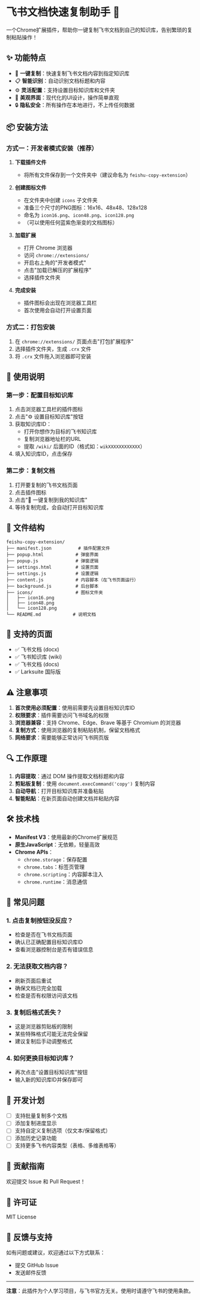 # 飞书文档快速复制助手 🚀

一个Chrome扩展插件，帮助你一键复制飞书文档到自己的知识库，告别繁琐的复制粘贴操作！

## ✨ 功能特点

- 🎯 **一键复制**：快速复制飞书文档内容到指定知识库
- 📋 **智能识别**：自动识别文档标题和内容
- ⚙️ **灵活配置**：支持设置目标知识库和文件夹
- 🎨 **美观界面**：现代化的UI设计，操作简单直观
- 🔒 **隐私安全**：所有操作在本地进行，不上传任何数据

## 📦 安装方法

### 方式一：开发者模式安装（推荐）

1. **下载插件文件**
   - 将所有文件保存到一个文件夹中（建议命名为 `feishu-copy-extension`）

2. **创建图标文件**
   - 在文件夹中创建 `icons` 子文件夹
   - 准备三个尺寸的PNG图标：16x16、48x48、128x128
   - 命名为 `icon16.png`、`icon48.png`、`icon128.png`
   - （可以使用任何蓝紫色渐变的文档图标）

3. **加载扩展**
   - 打开 Chrome 浏览器
   - 访问 `chrome://extensions/`
   - 开启右上角的"开发者模式"
   - 点击"加载已解压的扩展程序"
   - 选择插件文件夹

4. **完成安装**
   - 插件图标会出现在浏览器工具栏
   - 首次使用会自动打开设置页面

### 方式二：打包安装

1. 在 `chrome://extensions/` 页面点击"打包扩展程序"
2. 选择插件文件夹，生成 `.crx` 文件
3. 将 `.crx` 文件拖入浏览器即可安装

## 🔧 使用说明

### 第一步：配置目标知识库

1. 点击浏览器工具栏的插件图标
2. 点击"⚙️ 设置目标知识库"按钮
3. 获取知识库ID：
   - 打开你想作为目标的飞书知识库
   - 复制浏览器地址栏的URL
   - 提取 `/wiki/` 后面的ID（格式如：`wikXXXXXXXXXXXX`）
4. 填入知识库ID，点击保存

### 第二步：复制文档

1. 打开要复制的飞书文档页面
2. 点击插件图标
3. 点击"🚀 一键复制到我的知识库"
4. 等待复制完成，会自动打开目标知识库

## 📁 文件结构

```
feishu-copy-extension/
├── manifest.json          # 插件配置文件
├── popup.html            # 弹窗界面
├── popup.js              # 弹窗逻辑
├── settings.html         # 设置页面
├── settings.js           # 设置逻辑
├── content.js            # 内容脚本（在飞书页面运行）
├── background.js         # 后台脚本
├── icons/                # 图标文件夹
│   ├── icon16.png
│   ├── icon48.png
│   └── icon128.png
└── README.md            # 说明文档
```

## 🎯 支持的页面

- ✅ 飞书文档 (docx)
- ✅ 飞书知识库 (wiki)
- ✅ 飞书文档 (docs)
- ✅ Larksuite 国际版

## ⚠️ 注意事项

1. **首次使用必须配置**：使用前需要先设置目标知识库ID
2. **权限要求**：插件需要访问飞书域名的权限
3. **浏览器兼容**：支持 Chrome、Edge、Brave 等基于 Chromium 的浏览器
4. **复制方式**：使用浏览器的复制粘贴机制，保留文档格式
5. **网络要求**：需要能够正常访问飞书网页版

## 🔍 工作原理

1. **内容提取**：通过 DOM 操作提取文档标题和内容
2. **剪贴板复制**：使用 `document.execCommand('copy')` 复制内容
3. **自动导航**：打开目标知识库并准备粘贴
4. **智能粘贴**：在新页面自动创建文档并粘贴内容

## 🛠️ 技术栈

- **Manifest V3**：使用最新的Chrome扩展规范
- **原生JavaScript**：无依赖，轻量高效
- **Chrome APIs**：
  - `chrome.storage`：保存配置
  - `chrome.tabs`：标签页管理
  - `chrome.scripting`：内容脚本注入
  - `chrome.runtime`：消息通信

## 🐛 常见问题

### 1. 点击复制按钮没反应？
- 检查是否在飞书文档页面
- 确认已正确配置目标知识库ID
- 查看浏览器控制台是否有错误信息

### 2. 无法获取文档内容？
- 刷新页面后重试
- 确保文档已完全加载
- 检查是否有权限访问该文档

### 3. 复制后格式丢失？
- 这是浏览器剪贴板的限制
- 某些特殊格式可能无法完全保留
- 建议复制后手动调整格式

### 4. 如何更换目标知识库？
- 再次点击"设置目标知识库"按钮
- 输入新的知识库ID并保存即可

## 📝 开发计划

- [ ] 支持批量复制多个文档
- [ ] 添加复制进度显示
- [ ] 支持自定义复制选项（仅文本/保留格式）
- [ ] 添加历史记录功能
- [ ] 支持更多飞书内容类型（表格、多维表格等）

## 🤝 贡献指南

欢迎提交 Issue 和 Pull Request！

## 📄 许可证

MIT License

## 💬 反馈与支持

如有问题或建议，欢迎通过以下方式联系：
- 提交 GitHub Issue
- 发送邮件反馈

---

**注意**：此插件为个人学习项目，与飞书官方无关。使用时请遵守飞书的使用条款。